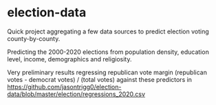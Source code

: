 # election-data

Quick project aggregating a few data sources to predict election voting county-by-county.

Predicting the 2000-2020 elections from population density, education level, income, demographics and religiosity.

Very preliminary results regressing republican vote margin (republican votes - democrat votes) / (total votes) against these predictors in https://github.com/jasontrigg0/election-data/blob/master/election/regressions_2020.csv